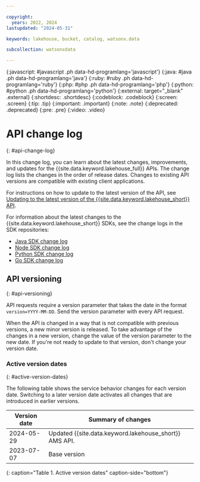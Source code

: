 ```yaml
---

copyright:
  years: 2022, 2024
lastupdated: "2024-05-31"

keywords: lakehouse, bucket, catalog, watsonx.data

subcollection: watsonxdata

---
```


{:javascript: #javascript .ph data-hd-programlang='javascript'}
{:java: #java .ph data-hd-programlang='java'}
{:ruby: #ruby .ph data-hd-programlang='ruby'}
{:php: #php .ph data-hd-programlang='php'}
{:python: #python .ph data-hd-programlang='python'}
{:external: target="_blank" .external}
{:shortdesc: .shortdesc}
{:codeblock: .codeblock}
{:screen: .screen}
{:tip: .tip}
{:important: .important}
{:note: .note}
{:deprecated: .deprecated}
{:pre: .pre}
{:video: .video}

# API change log
{: #api-change-log}

In this change log, you can learn about the latest changes, improvements, and updates for the {{site.data.keyword.lakehouse_full}} APIs. The change log lists the changes in the order of release dates. Changes to existing API versions are compatible with existing client applications.

For instructions on how to update to the latest version of the API, see [Updating to the latest version of the {{site.data.keyword.lakehouse_short}} API](https://cloud.ibm.com/docs/codeengine?topic=codeengine-release-notes).

For information about the latest changes to the {{site.data.keyword.lakehouse_short}} SDKs, see the change logs in the SDK repositories:

* [Java SDK change log](https://github.com/IBM/code-engine-java-sdk/releases)
* [Node SDK change log](https://github.com/IBM/code-engine-node-sdk/releases)
* [Python SDK change log](https://github.com/IBM/code-engine-python-sdk/releases)
* [Go SDK change log](https://github.com/IBM/code-engine-go-sdk/releases)

## API versioning
{: #api-versioning}

API requests require a version parameter that takes the date in the format `version=YYYY-MM-DD`. Send the version parameter with every API request.

When the API is changed in a way that is not compatible with previous versions, a new minor version is released. To take advantage of the changes in a new version, change the value of the version parameter to the new date. If you're not ready to update to that version, don't change your version date.

### Active version dates
{: #active-version-dates}

The following table shows the service behavior changes for each version date. Switching to a later version date activates all changes that are introduced in earlier versions.

| Version date | Summary of changes |
|--------------|--------------------|
| 2024-05-29   | Updated {{site.data.keyword.lakehouse_short}} AMS API. |
| 2023-07-07   | Base version |
{: caption="Table 1. Active version dates" caption-side="bottom"}
